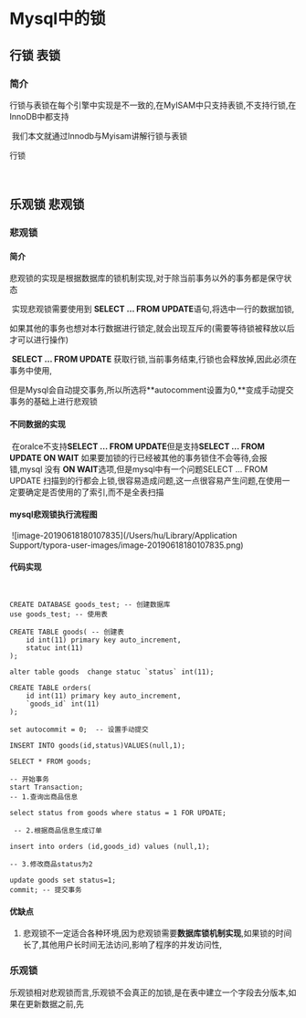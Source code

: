 # Mysql中的锁



## 行锁 表锁



### 简介

​	行锁与表锁在每个引擎中实现是不一致的,在MyISAM中只支持表锁,不支持行锁,在InnoDB中都支持

​	我们本文就通过Innodb与Myisam讲解行锁与表锁

行锁



​	

## 乐观锁 悲观锁



### 悲观锁



#### 简介



​	悲观锁的实现是根据数据库的锁机制实现,对于除当前事务以外的事务都是保守状态

​	实现悲观锁需要使用到 **SELECT … FROM UPDATE**语句,将选中一行的数据加锁,

​	如果其他的事务也想对本行数据进行锁定,就会出现互斥的(需要等待锁被释放以后才可以进行操作)

​	**SELECT … FROM UPDATE** 获取行锁,当前事务结束,行锁也会释放掉,因此必须在事务中使用,

​	但是Mysql会自动提交事务,所以所选将**autocomment设置为0,**变成手动提交事务的基础上进行悲观锁



#### 不同数据的实现



​	在oralce不支持**SELECT … FROM UPDATE**但是支持**SELECT … FROM UPDATE ON WAIT** 如果要加锁的行已经被其他的事务锁住不会等待,会报错,mysql 没有 **ON WAIT**选项,但是mysql中有一个问题SELECT … FROM UPDATE 扫描到的行都会上锁,很容易造成问题,这一点很容易产生问题,在使用一定要确定是否使用的了索引,而不是全表扫描



#### mysql悲观锁执行流程图

​	![image-20190618180107835](/Users/hu/Library/Application Support/typora-user-images/image-20190618180107835.png)



#### 代码实现

~~~ mysql


CREATE DATABASE goods_test; -- 创建数据库
use goods_test; -- 使用表

CREATE TABLE goods( -- 创建表
	id int(11) primary key auto_increment,
    statuc int(11)
);

alter table goods  change statuc `status` int(11);

CREATE TABLE orders(
	id int(11) primary key auto_increment,
    `goods_id` int(11) 
);

set autocommit = 0;  -- 设置手动提交

INSERT INTO goods(id,status)VALUES(null,1);

SELECT * FROM goods;

-- 开始事务
start Transaction;
-- 1.查询出商品信息

select status from goods where status = 1 FOR UPDATE;

 -- 2.根据商品信息生成订单

insert into orders (id,goods_id) values (null,1);

-- 3.修改商品status为2

update goods set status=1;
commit; -- 提交事务
~~~



#### 优缺点

1. 悲观锁不一定适合各种环境,因为悲观锁需要**数据库锁机制实现**,如果锁的时间长了,其他用户长时间无法访问,影响了程序的并发访问性,



### 乐观锁



乐观锁相对悲观锁而言,乐观锁不会真正的加锁,是在表中建立一个字段去分版本,如果在更新数据之前,先